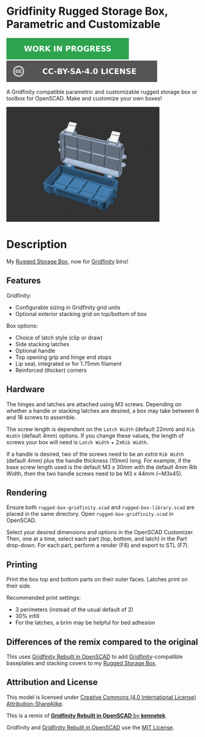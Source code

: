 # Gridfinity Rugged Storage Box, Parametric and Customizable

![This model is a work in progress][work-in-progress-badge]
[![CC-BY-SA-4.0 license][license-badge]][license]

A Gridfinity compatible parametric and customizable rugged storage box or
toolbox for OpenSCAD. Make and customize your own boxes!

![Renders animation showing various box sizes](images/readme/demo-dimensions.gif)

# Description

My [Rugged Storage Box][rugged-box-base-model], now for [Gridfinity][gridfinity]
bins!

## Features

Gridfinity:

* Configurable sizing in Gridfinity grid units
* Optional exterior stacking grid on top/bottom of box

Box options:

* Choice of latch style (clip or draw)
* Side stacking latches
* Optional handle
* Top opening grip and hinge end stops
* Lip seal, integrated or for 1.75mm filament
* Reinforced (thicker) corners

## Hardware

The hinges and latches are attached using M3 screws. Depending on whether a
handle or stacking latches are desired, a box may take between 6 and 18 screws
to assemble.

The screw length is dependent on the `Latch Width` (default 22mm) and
`Rib Width` (default 4mm) options. If you change these values, the length of
screws your box will need is `Latch Width` + 2x`Rib Width`.

If a handle is desired, two of the screws need to be an *extra* `Rib Width`
(default 4mm) plus the handle thickness (10mm) long. For example, if the base
screw length used is the default M3 x 30mm with the default 4mm Rib Width, then
the two handle screws need to be M3 x 44mm (~M3x45).

## Rendering

Ensure both `rugged-box-gridfinity.scad` and `rugged-box-library.scad` are
placed in the same directory. Open `rugged-box-gridfinity.scad` in OpenSCAD.

Select your desired dimensions and options in the OpenSCAD Customizer. Then, one
at a time, select each part (top, bottom, and latch) in the Part drop-down. For
each part, perform a render (F6) and export to STL (F7).

## Printing

Print the box top and bottom parts on their outer faces. Latches print on their
side.

Recommended print settings:

* 3 perimeters (instead of the usual default of 2)
* 30% infill
* For the latches, a brim may be helpful for bed adhesion

## Differences of the remix compared to the original

This uses [Gridfinity Rebuilt in OpenSCAD][gridfinity-rebuilt-openscad] to add
[Gridfinity][gridfinity]-compatible baseplates and stacking covers to my
[Rugged Storage Box][rugged-box-base-model].

## Attribution and License

This model is licensed under [Creative Commons (4.0 International License) Attribution-ShareAlike][license].

This is a remix of
[**Gridfinity Rebuilt in OpenSCAD** by **kennetek**][gridfinity-rebuilt-openscad].

Gridfinity and [Gridfinity Rebuilt in OpenSCAD][gridfinity-rebuilt-openscad]
use the [MIT License][gridfinity-license].

[customizable-penguin-case-by-ctag]: https://www.thingiverse.com/thing:4852352
[gridfinity-license]: LICENSE.gridfinity
[gridfinity-rebuilt-openscad]: https://github.com/kennetek/gridfinity-rebuilt-openscad
[gridfinity]: https://www.youtube.com/watch?v=ra_9zU-mnl8
[license-badge]: /_static/license-badge-cc-by-sa-4.0.svg
[license]: http://creativecommons.org/licenses/by-sa/4.0/
[openscad]: https://openscad.org
[printables-badge]: /_static/printables-badge.png
[printables-model]: https://www.printables.com/model/637028
[rugged-box-base-model]: ../../rugged-box/
[work-in-progress-badge]: /_static/work-in-progress-badge.svg
